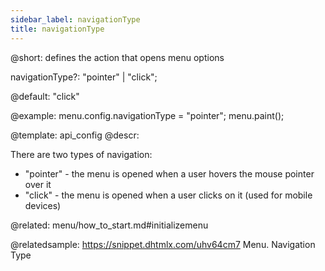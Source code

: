 ```yaml
---
sidebar_label: navigationType
title: navigationType
---          
```


@short: defines the action that opens menu options

navigationType?: "pointer" | "click";

@default: "click"

@example: 
menu.config.navigationType = "pointer";
menu.paint();


@template:	api_config
@descr: 

There are two types of navigation:

- "pointer" - the menu is opened when a user hovers the mouse pointer over it
- "click" - the menu is opened when a user clicks on it (used for mobile devices)

@related:
menu/how_to_start.md#initializemenu

@relatedsample: https://snippet.dhtmlx.com/uhv64cm7	Menu. Navigation Type